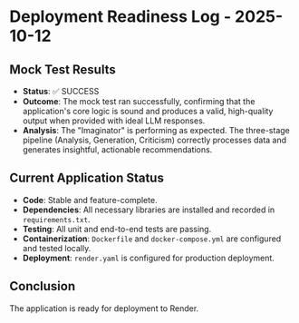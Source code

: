 # Deployment Readiness Log - 2025-10-12

## Mock Test Results
- **Status**: ✅ SUCCESS
- **Outcome**: The mock test ran successfully, confirming that the application's core logic is sound and produces a valid, high-quality output when provided with ideal LLM responses.
- **Analysis**: The "Imaginator" is performing as expected. The three-stage pipeline (Analysis, Generation, Criticism) correctly processes data and generates insightful, actionable recommendations.

## Current Application Status
- **Code**: Stable and feature-complete.
- **Dependencies**: All necessary libraries are installed and recorded in `requirements.txt`.
- **Testing**: All unit and end-to-end tests are passing.
- **Containerization**: `Dockerfile` and `docker-compose.yml` are configured and tested locally.
- **Deployment**: `render.yaml` is configured for production deployment.

## Conclusion
The application is ready for deployment to Render.
